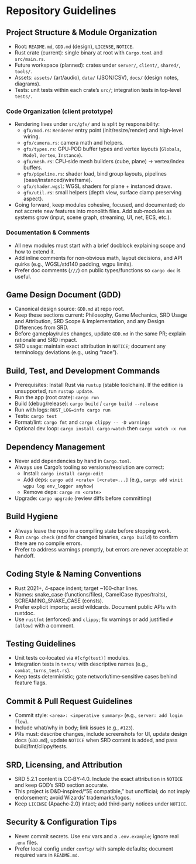# Repository Guidelines

## Project Structure & Module Organization
- Root: `README.md`, `GDD.md` (design), `LICENSE`, `NOTICE`.
- Rust crate (current): single binary at root with `Cargo.toml` and `src/main.rs`.
- Future workspace (planned): crates under `server/`, `client/`, `shared/`, `tools/`.
- Assets: `assets/` (art/audio), `data/` (JSON/CSV), `docs/` (design notes, diagrams).
- Tests: unit tests within each crate’s `src/`; integration tests in top‑level `tests/`.

### Code Organization (client prototype)
- Rendering lives under `src/gfx/` and is split by responsibility:
  - `gfx/mod.rs`: `Renderer` entry point (init/resize/render) and high‑level wiring.
  - `gfx/camera.rs`: camera math and helpers.
  - `gfx/types.rs`: GPU‑POD buffer types and vertex layouts (`Globals`, `Model`, `Vertex`, `Instance`).
  - `gfx/mesh.rs`: CPU‑side mesh builders (cube, plane) → vertex/index buffers.
  - `gfx/pipeline.rs`: shader load, bind group layouts, pipelines (base/instanced/wireframe).
  - `gfx/shader.wgsl`: WGSL shaders for plane + instanced draws.
  - `gfx/util.rs`: small helpers (depth view, surface clamp preserving aspect).
- Going forward, keep modules cohesive, focused, and documented; do not accrete new features into monolith files. Add sub‑modules as systems grow (input, scene graph, streaming, UI, net, ECS, etc.).

### Documentation & Comments
- All new modules must start with a brief docblock explaining scope and how to extend it.
- Add inline comments for non‑obvious math, layout decisions, and API quirks (e.g., WGSL/std140 padding, wgpu limits).
- Prefer doc comments (`///`) on public types/functions so `cargo doc` is useful.

## Game Design Document (GDD)
- Canonical design source: `GDD.md` at repo root.
- Keep these sections current: Philosophy, Game Mechanics, SRD Usage and Attribution, SRD Scope & Implementation, and any Design Differences from SRD.
- Before gameplay/rules changes, update `GDD.md` in the same PR; explain rationale and SRD impact.
- SRD usage: maintain exact attribution in `NOTICE`; document any terminology deviations (e.g., using “race”).

## Build, Test, and Development Commands
- Prerequisites: Install Rust via `rustup` (stable toolchain). If the edition is unsupported, run `rustup update`.
- Run the app (root crate): `cargo run`
- Build (debug/release): `cargo build` / `cargo build --release`
- Run with logs: `RUST_LOG=info cargo run`
- Tests: `cargo test`
- Format/lint: `cargo fmt` and `cargo clippy -- -D warnings`
- Optional dev loop: `cargo install cargo-watch` then `cargo watch -x run`

## Dependency Management
- Never add dependencies by hand in `Cargo.toml`.
- Always use Cargo’s tooling so versions/resolution are correct:
  - Install: `cargo install cargo-edit`
  - Add deps: `cargo add <crate> [<crate>...]` (e.g., `cargo add winit wgpu log env_logger anyhow`)
  - Remove deps: `cargo rm <crate>`
- Upgrade: `cargo upgrade` (review diffs before committing)

## Build Hygiene
- Always leave the repo in a compiling state before stopping work.
- Run `cargo check` (and for changed binaries, `cargo build`) to confirm there are no compile errors.
- Prefer to address warnings promptly, but errors are never acceptable at handoff.

## Coding Style & Naming Conventions
- Rust 2021+, 4‑space indent; target ~100‑char lines.
- Names: snake_case (functions/files), CamelCase (types/traits), SCREAMING_SNAKE_CASE (consts).
- Prefer explicit imports; avoid wildcards. Document public APIs with rustdoc.
- Use `rustfmt` (enforced) and `clippy`; fix warnings or add justified `#[allow]` with a comment.

## Testing Guidelines
- Unit tests co‑located via `#[cfg(test)]` modules.
- Integration tests in `tests/` with descriptive names (e.g., `combat_turns_test.rs`).
- Keep tests deterministic; gate network/time‑sensitive cases behind feature flags.

## Commit & Pull Request Guidelines
- Commit style: `<area>: <imperative summary>` (e.g., `server: add login flow`).
- Include what/why in body; link issues (e.g., `#123`).
- PRs must: describe changes, include screenshots for UI, update design docs (`GDD.md`), update `NOTICE` when SRD content is added, and pass build/fmt/clippy/tests.

## SRD, Licensing, and Attribution
- SRD 5.2.1 content is CC‑BY‑4.0. Include the exact attribution in `NOTICE` and keep GDD’s SRD section accurate.
- This project is D&D‑inspired/“5E compatible,” but unofficial; do not imply endorsement; avoid Wizards’ trademarks/logos.
- Keep `LICENSE` (Apache‑2.0) intact; add third‑party notices under `NOTICE`.

## Security & Configuration Tips
- Never commit secrets. Use env vars and a `.env.example`; ignore real `.env` files.
- Prefer local config under `config/` with sample defaults; document required vars in `README.md`.
